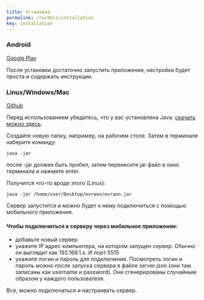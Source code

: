 ```yaml
---
title: Установка
permalink: /ru/docs/installation
key: installation
---
```


### Android
[Google Play](https://play.google.com/store/apps/details?id=com.evraon.trading)

После установки достаточно запустить приложение, настройка будет проста и содержать инструкции.

### Linux/Windows/Mac
[Github](https://github.com/avently/Evraon/releases)

Перед использованием убедитесь, что у вас установлена Java: [скачать можно здесь](https://www.java.com/en/download/manual.jsp).

Создайте новую папку, например, на рабочем столе. Затем в терминале наберите команду:
```
java -jar 
```
после -jar должен быть пробел, затем перенесите jar файл в окно терминала и нажмите enter.

Получится что-то вроде этого (Linux):
```
java -jar /home/user/Desktop/evraon/evraon.jar
```

Сервер запустится и можно будет к нему подключиться с помощью мобильного приложения. 

#### Чтобы подключиться к серверу через мобильное приложение:
- добавьте новый сервер
- укажите IP адрес компьютера, на котором запущен сервер. Обычно он выглядит как 192.168.1.x. И порт 5515
- укажите логин и пароль для подключения. Посмотреть логин и пароль можно после запуска сервера в файле server.json (они там записаны как username и password). Они сгенерированы случайным образом у каждого пользователя.

Все, можно подключаться и настраивать сервер.
